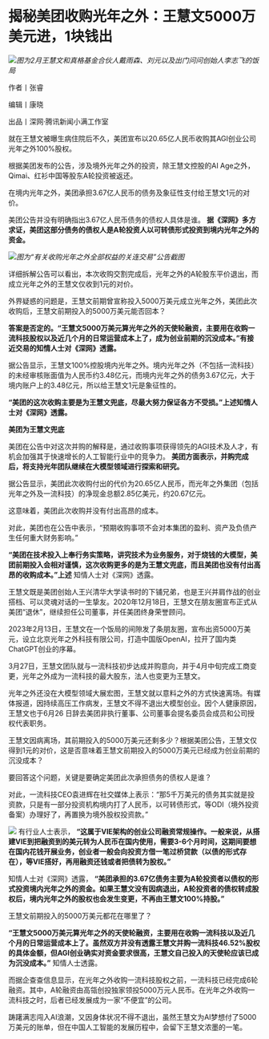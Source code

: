 

# 揭秘美团收购光年之外：王慧文5000万美元进，1块钱出

![](https://inews.gtimg.com/news_bt/OYME9DRPG1nHL9en4eRj6tzZTZIKkcUfhv-1xJdN6v1HYAA/1000)_图为2月王慧文和真格基金合伙人戴雨森、刘元以及出门问问创始人李志飞的饭局_

作者丨张睿

编辑丨康晓

出品丨深网·腾讯新闻小满工作室

就在王慧文被曝生病住院后不久，美团宣布以20.65亿人民币收购其AGI创业公司光年之外100%股权。

根据美团发布的公告，涉及境外光年之外的投资，除王慧文控股的AI Age之外，Qimai、红衫中国等股东A轮投资被返还。

在境内光年之外，美团承担3.67亿人民币的债务及象征性支付给王慧文1元的对价。

美团公告并没有明确指出3.67亿人民币债务的债权人具体是谁。
**据《深网》多方求证，美团这部分债务的债权人是A轮投资人以可转债形式投资到境内光年之外的资金。**

![](https://inews.gtimg.com/news_bt/OS1-cVqp4f_uY8QkaVBszuTdqGGyFidkvHBrZgrRYTRZAAA/1000)_图为“有关收购光年之外全部权益的关连交易”公告截图_

详细拆解公告可以看出，本次收购交割完成后，光年之外的A轮股东平价退出，而成立光年之外的王慧文仅收到1元的对价。

外界疑惑的问题是，王慧文前期曾宣称投入5000万美元成立光年之外，美团此次收购后，王慧文前期投入的5000万美元能否回本？

**答案是否定的。“王慧文5000万美元算光年之外的天使轮融资，主要用在收购一流科技股权以及近几个月的日常运营成本上了，成为创业前期的沉没成本。”有接近交易的知情人士对《深网》透露。**

据公告显示，王慧文100%控股境内光年之外。境内光年之外（不包括一流科技）的未经审核账面值为人民币约3.48亿元，而境内光年之外的债务3.67亿元，大于境内账户上的3.48亿元，所以给王慧文1元是象征性的。

**“美团的这次收购主要是为王慧文兜底，尽最大努力保证各方不受损。”上述知情人士对《深网》透露。**

**美团为王慧文兜底**

美团在公告中对这次并购的解释是，通过收购事项获得领先的AGI技术及人才，有机会加强其于快速增长的人工智能行业中的竞争力。
**美团方面表示，并购完成后，将支持光年团队继续在大模型领域进行探索和研究。**

据公告显示，美团此次收购付出的代价为20.65亿人民币，而光年之外集团（包括光年之外及一流科技）的净现金总额2.85亿美元，约20.67亿元。

这意味着，美团此次收购并没有付出高昂的成本。

对此，美团也在公告中表示，“预期收购事项不会对本集团的盈利、资产及负债产生任何重大财务影响。”

**“美团在技术投入上奉行务实策略，讲究技术为业务服务，对于烧钱的大模型，美团前期投入会相对谨慎，这次收购更多的是为王慧文兜底，而且美团也没有付出高昂的收购成本。”上述**
知情人士对《深网》透露。

王慧文既是美团创始人王兴清华大学读书时的下铺兄弟，也是王兴并肩作战的创业搭档、可以灵魂对话的一生挚友。2020年12月18日，王慧文在朋友圈宣布正式从美团“退休”，继续担任公司董事，并任美团终身荣誉顾问。

2023年2月13日，王慧文在一个饭局的间隙发了条朋友圈，宣布出资5000万美元，设立北京光年之外科技有限公司，打造中国版OpenAI，拉开了国内类ChatGPT创业的序幕。

3月27日，王慧文团队就与一流科技初步达成并购意向，并于4月中旬完成工商变更，光年之外成为一流科技的最大股东，法人也变更为王慧文。

光年之外还没在大模型领域大展宏图，王慧文就以意料之外的方式快速离场。有媒体报道，因持续高压工作病发，王慧文不得不退出大模型创业。因个人健康原因，王慧文也于6月26
日辞去美团非执行董事、公司董事会提名委员会成员和公司授权代表职务。

王慧文因病离场，其前期投入的5000万美元还剩多少？根据美团公告，王慧文仅得到1元的对价，这是否意味着王慧文前期投入的5000万美元已经成为创业前期的沉没成本？

要回答这个问题，关键是要确定美团此次承担债务的债权人是谁？

对此，一流科技CEO袁进辉在社交媒体上表示：“那5千万美元的债务其实就是投资款，只是有一部分投资机构境内打了人民币，以可转债形式，等ODI（境外投资备案）办理好了，再置换为境外股权投资款。”

![](https://inews.gtimg.com/news_bt/OqNmInzThkJaMV3uEQBVGXKt7DWXth38HasMU3A7ld32cAA/1000)
有行业人士表示，
**“这属于VIE架构的创业公司融资常规操作。一般来说，从搭建VIE到把融资到的美元转为人民币在国内使用，需要3-6个月时间，这期间要想在国内花钱开展业务，创业者一般会向投资方借一笔过桥贷款（以债的形式存在），等VIE搭好，再用融资还钱或者把债转为股权。”**

知情人士对《深网》透露，
**“美团承担的3.67亿债务主要为A轮投资者以债权的形式投资境内光年之外的资金。如果王慧文没有因病退出，A轮投资者的债权转成股权后，境内光年之外的股权也会发生变更，不再由王慧文100%持股。”**

王慧文前期投入的5000万美元都花在哪里了？

**“王慧文5000万美元算光年之外的天使轮融资，主要用在收购一流科技以及近几个月的日常运营成本上了。虽然双方并没有透露王慧文并购一流科技46.52%股权的具体金额，但AGI创业确实对资金要求很高，王慧文自己投入的天使轮应该已成为沉没成本。”**
知情人士透露。

而据企查查信息显示，在光年之外收购一流科技股权之前，一流科技已经完成6轮融资。其中，A轮融资由高瓴创投独家领投5000万元人民币。在光年之外收购一流科技之时，后者已经发展成为一家“不便宜”的公司。

踌躇满志闯入AI浪潮，又因身体状况不得不退出，虽然王慧文为AI梦想付了5000万美元的账单，但在中国人工智能的发展历程中，会留下王慧文浓墨的一笔。

